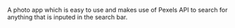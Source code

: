 A photo app which is easy to use and makes use of Pexels API to search for anything that is inputed in the search bar.
